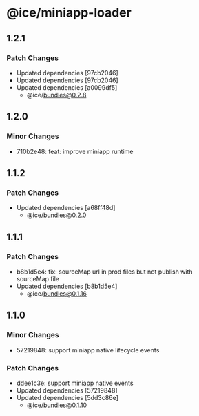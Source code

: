 # @ice/miniapp-loader

## 1.2.1

### Patch Changes

- Updated dependencies [97cb2046]
- Updated dependencies [97cb2046]
- Updated dependencies [a0099df5]
  - @ice/bundles@0.2.8

## 1.2.0

### Minor Changes

- 710b2e48: feat: improve miniapp runtime

## 1.1.2

### Patch Changes

- Updated dependencies [a68ff48d]
  - @ice/bundles@0.2.0

## 1.1.1

### Patch Changes

- b8b1d5e4: fix: sourceMap url in prod files but not publish with sourceMap file
- Updated dependencies [b8b1d5e4]
  - @ice/bundles@0.1.16

## 1.1.0

### Minor Changes

- 57219848: support miniapp native lifecycle events

### Patch Changes

- ddee1c3e: support miniapp native events
- Updated dependencies [57219848]
- Updated dependencies [5dd3c86e]
  - @ice/bundles@0.1.10
